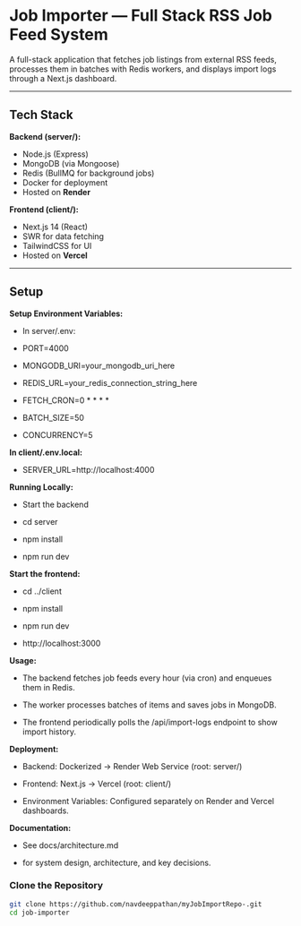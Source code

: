# Job Importer — Full Stack RSS Job Feed System

A full-stack application that fetches job listings from external RSS feeds, processes them in batches with Redis workers, and displays import logs through a Next.js dashboard.

---

## Tech Stack

**Backend (server/):**

- Node.js (Express)
- MongoDB (via Mongoose)
- Redis (BullMQ for background jobs)
- Docker for deployment
- Hosted on **Render**

**Frontend (client/):**

- Next.js 14 (React)
- SWR for data fetching
- TailwindCSS for UI
- Hosted on **Vercel**

---

## Setup

**Setup Environment Variables:**

- In server/.env:

- PORT=4000
- MONGODB_URI=your_mongodb_uri_here
- REDIS_URL=your_redis_connection_string_here
- FETCH_CRON=0 \* \* \* \*
- BATCH_SIZE=50
- CONCURRENCY=5

**In client/.env.local:**

- SERVER_URL=http://localhost:4000

**Running Locally:**

- Start the backend

- cd server
- npm install
- npm run dev

**Start the frontend:**

- cd ../client
- npm install
- npm run dev

- http://localhost:3000

**Usage:**

- The backend fetches job feeds every hour (via cron) and enqueues them in Redis.

- The worker processes batches of items and saves jobs in MongoDB.

- The frontend periodically polls the /api/import-logs endpoint to show import history.

**Deployment:**

- Backend: Dockerized → Render Web Service (root: server/)

- Frontend: Next.js → Vercel (root: client/)

- Environment Variables: Configured separately on Render and Vercel dashboards.

**Documentation:**

- See docs/architecture.md

- for system design, architecture, and key decisions.

### Clone the Repository

```bash
git clone https://github.com/navdeeppathan/myJobImportRepo-.git
cd job-importer
```
